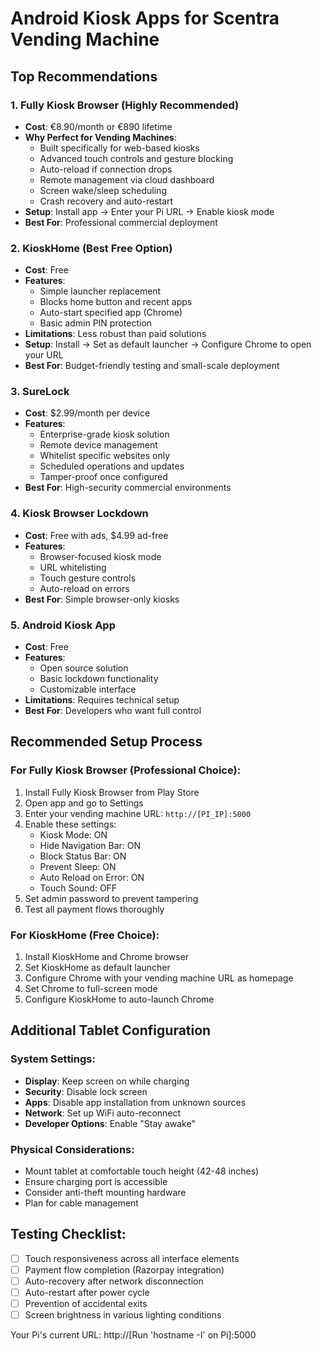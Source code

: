 # Android Kiosk Apps for Scentra Vending Machine

## Top Recommendations

### 1. **Fully Kiosk Browser** (Highly Recommended)
- **Cost**: €8.90/month or €890 lifetime
- **Why Perfect for Vending Machines**:
  - Built specifically for web-based kiosks
  - Advanced touch controls and gesture blocking
  - Auto-reload if connection drops
  - Remote management via cloud dashboard
  - Screen wake/sleep scheduling
  - Crash recovery and auto-restart
- **Setup**: Install app → Enter your Pi URL → Enable kiosk mode
- **Best For**: Professional commercial deployment

### 2. **KioskHome** (Best Free Option)
- **Cost**: Free
- **Features**:
  - Simple launcher replacement
  - Blocks home button and recent apps
  - Auto-start specified app (Chrome)
  - Basic admin PIN protection
- **Limitations**: Less robust than paid solutions
- **Setup**: Install → Set as default launcher → Configure Chrome to open your URL
- **Best For**: Budget-friendly testing and small-scale deployment

### 3. **SureLock** 
- **Cost**: $2.99/month per device
- **Features**:
  - Enterprise-grade kiosk solution
  - Remote device management
  - Whitelist specific websites only
  - Scheduled operations and updates
  - Tamper-proof once configured
- **Best For**: High-security commercial environments

### 4. **Kiosk Browser Lockdown**
- **Cost**: Free with ads, $4.99 ad-free
- **Features**:
  - Browser-focused kiosk mode
  - URL whitelisting
  - Touch gesture controls
  - Auto-reload on errors
- **Best For**: Simple browser-only kiosks

### 5. **Android Kiosk App**
- **Cost**: Free
- **Features**:
  - Open source solution
  - Basic lockdown functionality
  - Customizable interface
- **Limitations**: Requires technical setup
- **Best For**: Developers who want full control

## Recommended Setup Process

### For Fully Kiosk Browser (Professional Choice):
1. Install Fully Kiosk Browser from Play Store
2. Open app and go to Settings
3. Enter your vending machine URL: `http://[PI_IP]:5000`
4. Enable these settings:
   - Kiosk Mode: ON
   - Hide Navigation Bar: ON
   - Block Status Bar: ON
   - Prevent Sleep: ON
   - Auto Reload on Error: ON
   - Touch Sound: OFF
5. Set admin password to prevent tampering
6. Test all payment flows thoroughly

### For KioskHome (Free Choice):
1. Install KioskHome and Chrome browser
2. Set KioskHome as default launcher
3. Configure Chrome with your vending machine URL as homepage
4. Set Chrome to full-screen mode
5. Configure KioskHome to auto-launch Chrome

## Additional Tablet Configuration

### System Settings:
- **Display**: Keep screen on while charging
- **Security**: Disable lock screen
- **Apps**: Disable app installation from unknown sources
- **Network**: Set up WiFi auto-reconnect
- **Developer Options**: Enable "Stay awake"

### Physical Considerations:
- Mount tablet at comfortable touch height (42-48 inches)
- Ensure charging port is accessible
- Consider anti-theft mounting hardware
- Plan for cable management

## Testing Checklist:
- [ ] Touch responsiveness across all interface elements
- [ ] Payment flow completion (Razorpay integration)
- [ ] Auto-recovery after network disconnection
- [ ] Auto-restart after power cycle
- [ ] Prevention of accidental exits
- [ ] Screen brightness in various lighting conditions

Your Pi's current URL: http://[Run 'hostname -I' on Pi]:5000